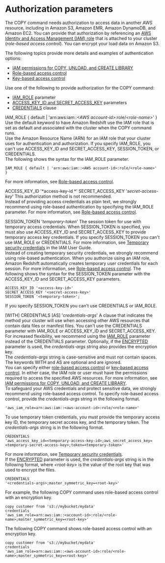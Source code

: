 # Authorization parameters<a name="copy-parameters-authorization"></a>

The COPY command needs authorization to access data in another AWS resource, including in Amazon S3, Amazon EMR, Amazon DynamoDB, and Amazon EC2\. You can provide that authorization by referencing an [AWS Identity and Access Management \(IAM\) role](https://docs.aws.amazon.com/IAM/latest/UserGuide/id_roles.html) that is attached to your cluster \(*role\-based access control*\)\.   You can encrypt your load data on Amazon S3\. 

The following topics provide more details and examples of authentication options:
+ [IAM permissions for COPY, UNLOAD, and CREATE LIBRARY](copy-usage_notes-access-permissions.md#copy-usage_notes-iam-permissions)
+ [Role\-based access control](copy-usage_notes-access-permissions.md#copy-usage_notes-access-role-based)
+ [Key\-based access control](copy-usage_notes-access-permissions.md#copy-usage_notes-access-key-based)

Use one of the following to provide authorization for the COPY command: 
+ [IAM_ROLE](#copy-iam-role) parameter
+ [ACCESS_KEY_ID and SECRET_ACCESS_KEY](#copy-access-key-id) parameters
+ [CREDENTIALS](#copy-credentials) clause<a name="copy-authorization-parameters-list"></a>

IAM\_ROLE \{ default \| 'arn:aws:iam::*<AWS account\-id>*:role/*<role\-name>*' \}  <a name="copy-iam-role"></a>
 Use the default keyword to have Amazon Redshift use the IAM role that is set as default and associated with the cluster when the COPY command runs\.  
Use the Amazon Resource Name \(ARN\) for an IAM role that your cluster uses for authentication and authorization\. If you specify IAM\_ROLE, you can't use ACCESS\_KEY\_ID and SECRET\_ACCESS\_KEY, SESSION\_TOKEN, or CREDENTIALS\.  
The following shows the syntax for the IAM\_ROLE parameter\.   

```
IAM_ROLE { default | 'arn:aws:iam::<AWS account-id>:role/<role-name>' }
```
For more information, see [Role\-based access control](copy-usage_notes-access-permissions.md#copy-usage_notes-access-role-based)\. 

ACCESS\_KEY\_ID '*access\-key\-id *' SECRET\_ACCESS\_KEY '*secret\-access\-key*'  <a name="copy-access-key-id"></a>
This authorization method is not recommended\.   
Instead of providing access credentials as plain text, we strongly recommend using role\-based authentication by specifying the IAM\_ROLE parameter\. For more information, see [Role\-based access control](copy-usage_notes-access-permissions.md#copy-usage_notes-access-role-based)\. 

SESSION\_TOKEN '*temporary\-token*'  <a name="copy-token"></a>
The session token for use with temporary access credentials\. When SESSION\_TOKEN is specified, you must also use ACCESS\_KEY\_ID and SECRET\_ACCESS\_KEY to provide temporary access key credentials\. If you specify SESSION\_TOKEN you can't use IAM\_ROLE or CREDENTIALS\. For more information, see [Temporary security credentials](copy-usage_notes-access-permissions.md#r_copy-temporary-security-credentials) in the IAM User Guide\.  
Instead of creating temporary security credentials, we strongly recommend using role\-based authentication\. When you authorize using an IAM role, Amazon Redshift automatically creates temporary user credentials for each session\. For more information, see [Role\-based access control](copy-usage_notes-access-permissions.md#copy-usage_notes-access-role-based)\. 
The following shows the syntax for the SESSION\_TOKEN parameter with the ACCESS\_KEY\_ID and SECRET\_ACCESS\_KEY parameters\.   

```
ACCESS_KEY_ID '<access-key-id>'
SECRET_ACCESS_KEY '<secret-access-key>'
SESSION_TOKEN '<temporary-token>';
```
If you specify SESSION\_TOKEN you can't use CREDENTIALS or IAM\_ROLE\. 

\[WITH\] CREDENTIALS \[AS\] '*credentials\-args*'  <a name="copy-credentials"></a>
A clause that indicates the method your cluster will use when accessing other AWS resources that contain data files or manifest files\. You can't use the CREDENTIALS parameter with IAM\_ROLE or ACCESS\_KEY\_ID and SECRET\_ACCESS\_KEY\.  
For increased flexibility, we recommend using the [IAM_ROLE](#copy-iam-role)  parameter instead of the CREDENTIALS parameter\.
Optionally, if the [ENCRYPTED](copy-parameters-data-source-s3.md#copy-encrypted) parameter is used, the *credentials\-args* string also provides the encryption key\.  
The *credentials\-args* string is case\-sensitive and must not contain spaces\.  
The keywords WITH and AS are optional and are ignored\.  
You can specify either [role-based access control](copy-usage_notes-access-permissions.md#copy-usage_notes-access-role-based.phrase) or [key-based access control](copy-usage_notes-access-permissions.md#copy-usage_notes-access-key-based.phrase)\. In either case, the IAM role or user must have the permissions required to access the specified AWS resources\. For more information, see [IAM permissions for COPY, UNLOAD, and CREATE LIBRARY](copy-usage_notes-access-permissions.md#copy-usage_notes-iam-permissions)\.   
To safeguard your AWS credentials and protect sensitive data, we strongly recommend using role\-based access control\. 
To specify role\-based access control, provide the *credentials\-args* string in the following format\.  

```
'aws_iam_role=arn:aws:iam::<aws-account-id>:role/<role-name>'
```
To use temporary token credentials, you must provide the temporary access key ID, the temporary secret access key, and the temporary token\. The *credentials\-args* string is in the following format\.   

```
CREDENTIALS
'aws_access_key_id=<temporary-access-key-id>;aws_secret_access_key=<temporary-secret-access-key>;token=<temporary-token>'
```
 For more information, see [Temporary security credentials](copy-usage_notes-access-permissions.md#r_copy-temporary-security-credentials)\.  
If the [ENCRYPTED](copy-parameters-data-source-s3.md#copy-encrypted) parameter is used, the *credentials\-args* string is in the following format, where *<root\-key>* is the value of the root key that was used to encrypt the files\.  

```
CREDENTIALS
'<credentials-args>;master_symmetric_key=<root-key>'
```
For example, the following COPY command uses role\-based access control with an encryption key\.  

```
copy customer from 's3://mybucket/mydata' 
credentials 
'aws_iam_role=arn:aws:iam::<account-id>:role/<role-name>;master_symmetric_key=<root-key>'
```
The following COPY command shows role\-based access control with an encryption key\.  

```
copy customer from 's3://mybucket/mydata' 
credentials 
'aws_iam_role=arn:aws:iam::<aws-account-id>:role/<role-name>;master_symmetric_key=<root-key>'
```